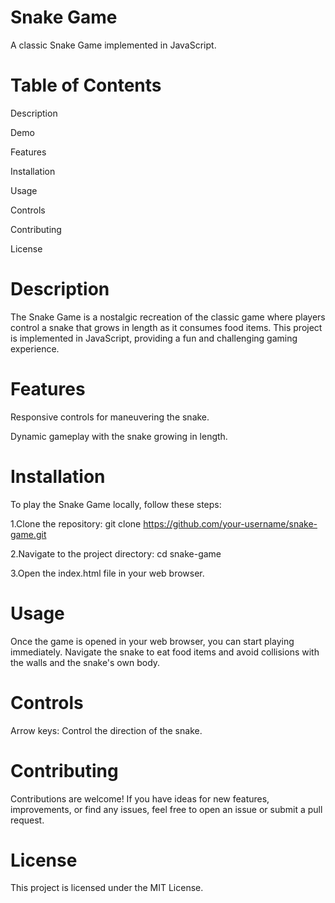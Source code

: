# Snake Game

A classic Snake Game implemented in JavaScript.

# Table of Contents
Description

Demo

Features

Installation

Usage

Controls

Contributing

License

# Description
The Snake Game is a nostalgic recreation of the classic game where players control a snake that grows in length as it consumes food items. This project is implemented in JavaScript, providing a fun and challenging gaming experience.

# Features
Responsive controls for maneuvering the snake.

Dynamic gameplay with the snake growing in length.

# Installation
To play the Snake Game locally, follow these steps:

1.Clone the repository: git clone https://github.com/your-username/snake-game.git

2.Navigate to the project directory:
cd snake-game

3.Open the index.html file in your web browser.

# Usage
Once the game is opened in your web browser, you can start playing immediately. Navigate the snake to eat food items and avoid collisions with the walls and the snake's own body.

# Controls
Arrow keys: Control the direction of the snake.

# Contributing
Contributions are welcome! If you have ideas for new features, improvements, or find any issues, feel free to open an issue or submit a pull request.

# License
This project is licensed under the MIT License.








